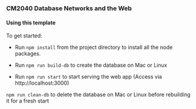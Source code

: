 ### CM2040 Database Networks and the Web ###

#### Using this template ####

To get started:

* Run ```npm install``` from the project directory to install all the node packages.

* Run ```npm run build-db``` to create the database on Mac or Linux 

* Run ```npm run start``` to start serving the web app (Access via http://localhost:3000)

```npm run clean-db``` to delete the database on Mac or Linux before rebuilding it for a fresh start

